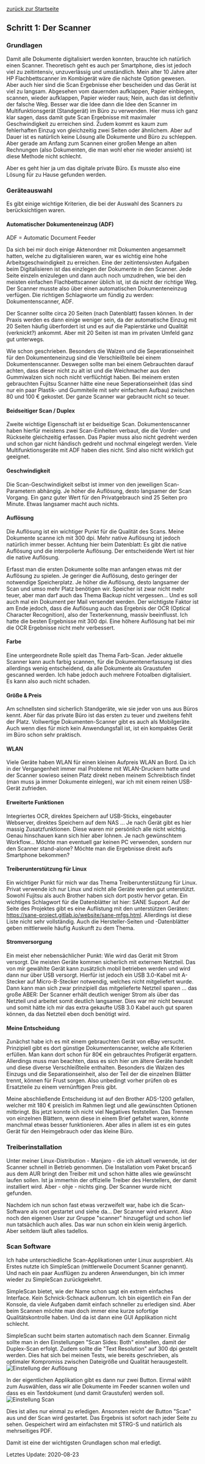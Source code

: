 [zurück zur Startseite](https://rsmuc.github.io/)

## Schritt 1: Der Scanner

### Grundlagen

Damit alle Dokumente digitalisiert werden konnten, brauchte ich natürlich einen Scanner. Theoretisch geht es auch per Smartphone, dies ist jedoch viel zu zeitintensiv, unzuverlässig und umständlich. Mein alter 10 Jahre alter HP Flachbettscanner im Kombigerät wäre die nächste Option gewesen. Aber auch hier sind die Scan Ergebnisse eher bescheiden und das Gerät ist viel zu langsam. Abgesehen vom dauernden aufklappen, Papier einbiegen, scannen, wieder aufklappen, Papier wieder raus; Nein, auch das ist definitiv der falsche Weg.
Besser war die Idee dann die Idee den Scanner im Multifunktionsgerät (Standgerät) im Büro zu verwenden. Hier muss ich ganz klar sagen, dass damit gute Scan Ergebnisse mit maximaler Geschwindigkeit zu erreichen sind. Zudem kommt es kaum zum fehlerhaften Einzug von gleichzeitig zwei Seiten oder ähnlichem. Aber auf Dauer ist es natürlich keine Lösung alle Dokumente und Büro zu schleppen. Aber gerade am Anfang zum Scannen einer großen Menge an alten Rechnungen (also Dokumenten, die man wohl eher nie wieder ansieht) ist diese Methode nicht schlecht.

Aber es geht hier ja um das digitale private Büro. Es musste also eine Lösung für zu Hause gefunden werden.

### Geräteauswahl

Es gibt einige wichtige Kriterien, die bei der Auswahl des Scanners zu berücksichtigen waren.


#### Automatischer Dokumenteneinzug (ADF)

ADF = Automatic Document Feeder

Da sich bei mir doch einige Aktenordner mit Dokumenten angesammelt hatten, welche zu digitalisieren waren, war es wichtig eine hohe Arbeitsgeschwindigkeit zu erreichen. Eine der zeitintensivsten Aufgaben beim Digitalisieren ist das einzlegen der Dokumente in den Scanner. Jede Seite einzeln enizulegen und dann auch noch umzudrehen, wie bei den meisten einfachen Flachbettscanner üblich ist,  ist da nicht der richtige Weg. Der Scanner musste also über einen automatischen Dokumenteneinzug verfügen. Die richtigen Schlagworte um fündig zu werden: Dokumentenscanner, ADF.

Der Scanner sollte circa 20 Seiten (nach Datenblatt) fassen können. In der Praxis werden es dann einige weniger sein, da der automatische Einzug mit 20 Seiten häufig überfordert ist und es auf die Papierstärke und Qualität (verknickt?) ankommt. Aber mit 20 Seiten ist man im privaten Umfeld ganz gut unterwegs.

Wie schon geschrieben. Besonders die Walzen und die Seperationseinheit für den Dokumenteneinzug sind die Verschleißteile bei einem Dokumentenscanner. Deswegen sollte man bei einem Gebrauchten darauf achten, dass dieser nicht zu alt ist und die Weichmacher aus den Gummiwalzen sich noch nicht verflüchtigt haben. Bei meinem ersten gebrauchten Fujitsu Scanner hätte eine neue Seperationseinheit (das sind nur ein paar Plastik- und Gummiteile mit sehr einfachem Aufbau) zwischen 80 und 100 € gekostet. Der ganze Scanner war gebraucht nicht so teuer.    


####  Beidseitiger Scan / Duplex

Zweite wichtige Eigenschaft ist er beidseitige Scan. Dokumentenscanner haben hierfür meistens zwei Scan-Einheiten verbaut, die die Vorder- und Rückseite gleichzeitig erfassen. Das Papier muss also nicht gedreht werden und schon gar nicht händisch gedreht und nochmal eingelegt werden. Viele Multifunktionsgeräte mit ADF haben dies nicht. Sind also nicht wirklich gut geeignet. 

#### Geschwindigkeit

Die Scan-Geschwindigkeit selbst ist immer von den jeweiligen Scan-Parametern abhängig. Je höher die Auflösung, desto langsamer der Scan Vorgang. Ein ganz guter Wert für den Privatgebrauch sind 25 Seiten pro Minute. Etwas langsamer macht auch nichts.

#### Auflösung

Die Auflösung ist ein wichtiger Punkt für die Qualität des Scans. Meine Dokumente scanne ich mit 300 dpi. Mehr native Auflösung ist jedoch natürlich immer besser. Achtung hier beim Datenblatt: Es gibt die native Auflösung und die interpolierte Auflösung. Der entscheidende Wert ist hier die native Auflösung.

Erfasst man die ersten Dokumente sollte man anfangen etwas mit der Auflösung zu spielen. Je geringer die Auflösung, desto geringer der notwendige Speicherplatz. Je höher die Auflösung, desto langsamer der Scan und umso mehr Platz benötigen wir. Speicher ist zwar nicht mehr teuer, aber man darf auch das Thema Backup nicht vergessen... Und es soll auch mal ein Dokument per Mail versendet werden. Der wichtigste Faktor ist am Ende jedoch, dass die Auflösung auch das Ergebnis der OCR (Optical Character Recognition), also der Texterkennung, massiv beeinflusst. Ich hatte die besten Ergebnisse mit 300 dpi. Eine höhere Auflösung hat bei mir die OCR Ergebnisse nicht mehr verbessert.

#### Farbe

Eine untergeordnete Rolle spielt das Thema Farb-Scan. Jeder aktuelle Scanner kann auch farbig scannen, für die Dokumentenerfassung ist dies allerdings wenig entscheidend, da alle Dokumente als Graustufen gescanned werden. Ich habe jedoch auch mehrere Fotoalben digitalisiert. Es kann also auch nicht schaden.

#### Größe & Preis

Am schnellsten sind sicherlich Standgeräte, wie sie jeder von uns aus Büros kennt. Aber für das private Büro ist das ersten zu teuer und zweitens fehlt der Platz. Vollwertige Dokumenten-Scanner gibt es auch als Mobilgeräte. Auch wenn dies für mich kein Anwendungsfall ist, ist ein kompaktes Gerät im Büro schon sehr praktisch. 

#### WLAN

Viele Geräte haben WLAN für einen kleinen Aufpreis WLAN an Bord. Da ich in der Vergangenheit immer mal Probleme mit WLAN-Druckern hatte und der Scanner sowieso seinen Platz direkt neben meinem Schreibtisch findet (man muss ja immer Dokumente einlegen), war ich mit einem reinen USB-Gerät zufrieden.

#### Erweiterte Funktionen

Integriertes OCR, direktes Speichern auf USB-Sticks, eingebauter Webserver, direktes Speichern auf dem NAS ... Je nach Gerät gibt es hier massig Zusatzfunktionen. Diese waren mir persönlich alle nicht wichtig. Genau hinschauen kann sich hier aber lohnen. Je nach gewünschtem Workflow...
Möchte man eventuell gar keinen PC verwenden, sondern nur den Scanner stand-alone? Möchte man die Ergebnisse direkt aufs Smartphone bekommen? 

#### Treiberunterstützung für Linux

Ein wichtiger Punkt für mich war das Thema Treiberunterstützung für Linux. Privat verwende ich nur Linux und nicht alle Geräte werden gut unterstützt. Sowohl Fujitsu als auch Brother haben sich dort postiv hervor getan. Ein wichtiges Schlagwort für die Datenblätter ist hier: SANE Support. Auf der Seite des Projektes gibt es eine Auflistung mit den unterstützen Geräten: <https://sane-project.gitlab.io/website/sane-mfgs.html>. Allerdings ist diese Liste nicht sehr vollständig. Auch die Hersteller-Seiten und -Datenblätter geben mittlerweile häufig Auskunft zu dem Thema.

#### Stromversorgung

Ein meist eher nebensächlicher Punkt: Wie wird das Gerät mit Strom versorgt. Die meisten Geräte kommen sicherlich mit externem Netzteil. Das von mir gewählte Gerät kann zusätzlich mobil betrieben werden und wird dann nur über USB versorgt. Hierfür ist jedoch ein USB 3.0-Kabel mit A-Stecker auf Micro-B-Stecker notwendig, welches nicht mitgeliefert wurde. Dann kann man sich zwar prinzipiell das mitgelieferte Netzteil sparen ... das große ABER: Der Scanner erhält deutlich weniger Strom als über das Netzteil und arbeitet somit deutlich langsamer. Dies war mir nicht bewusst und somit hätte ich mir das extra gekaufte USB 3.0 Kabel auch gut sparen können, da das Netzteil eben doch benötigt wird.  

#### Meine Entscheidung

Zunächst habe ich es mit einem gebrauchten Gerät von eBay versucht. Prinzipiell gibt es dort günstige Dokumentenscanner, welche alle Kriterien erfüllen. Man kann dort schon für 80€ ein gebrauchtes Profigerät ergattern. Allerdings muss man beachten, dass es sich hier um ältere Geräte handelt und diese diverse Verschleißteile enthalten. Besonders die Walzen des Einzugs und die Separationseinheit, also der Teil der die einzelnen Blätter trennt, können für Frust sorgen. Also unbedingt vorher prüfen ob es Ersatzteile zu einem vernünftigen Preis gibt.

Meine abschließende Entscheidung ist auf den Brother ADS-1200 gefallen, welcher mit 180 € preislich im Rahmen liegt und alle gewünschten Optionen mitbringt. Bis jetzt konnte ich nicht viel Negatives feststellen. Das Trennen von einzelnen Blättern, wenn diese in einem Brief gefaltet waren, könnte manchmal etwas besser funktionieren. Aber alles in allem ist es ein gutes Gerät für den Heimgebrauch oder das kleine Büro. 


### Treiberinstallation

Unter meiner Linux-Distribution - Manjaro - die ich aktuell verwende, ist der Scanner schnell in Betrieb genommen. Die Installation vom Paket brscan5 aus dem AUR bringt den Treiber mit und schon hätte alles wie gewünscht laufen sollen. Ist ja immerhin der offizielle Treiber des Herstellers, der damit installiert wird. Aber - ohje - nichts ging. Der Scanner wurde nicht gefunden.

Nachdem ich nun schon fast etwas verzweifelt war, habe ich die Scan-Software als root gestartet und siehe da... Der Scanner wird erkannt. Also noch den eigenen User zur Gruppe "scanner" hinzugefügt und schon lief nun tatsächlich auch alles. Das war nun schon ein klein wenig ärgerlich. Aber seitdem läuft alles tadellos.

### Scan Software

Ich habe unterschiedliche Scan-Applikationen unter Linux ausprobiert. Als Erstes nutzte ich SimpleScan (mittlerweile Document Scanner genannt). Und nach ein paar Ausflügen zu anderen Anwendungen, bin ich immer wieder zu SimpleScan zurückgekehrt. 

SimpleScan bietet, wie der Name schon sagt ein extrem einfaches Interface. Kein Schnick-Schnack außenrum. Ich bin eigentlich ein Fan der Konsole, da viele Aufgaben damit einfach schneller zu erledigen sind. Aber beim Scannen möchte man doch immer eine kurze sofortige Qualitätskontrolle haben. Und da ist dann eine GUI Applikation nicht schlecht.

SimpleScan sucht beim starten automatisch nach dem Scanner. Einmalig sollte man in den Einstellungen "Scan Sides: Both" einstellen, damit der Duplex-Scan erfolgt. Zudem sollte die "Text Resolution" auf 300 dpi gestellt werden. Dies hat sich bei meinen Tests, wie bereits geschrieben, als optimaler Kompromiss zwischen Dateigröße und Qualität herausgestellt.   
![Einstellung der Auflösung](resolution.png)

In der eigentlichen Applikation gibt es dann nur zwei Button. Einmal wählt zum Auswählen, dass wir alle Dokumente im Feeder scannen wollen und dass es ein Textdokument (und damit Graustufen) werden soll.
![Einstellung Scan](scan-config.png)

Dies ist alles nur einmal zu erledigen. Ansonsten reicht der Button "Scan" aus und der Scan wird gestartet. Das Ergebnis ist sofort nach jeder Seite zu sehen. Gespeichert wird am einfachsten mit STRG-S und natürlich als mehrseitiges PDF.

Damit ist eine der wichtigsten Grundlagen schon mal erledigt.

Letztes Update: 2020-08-23
